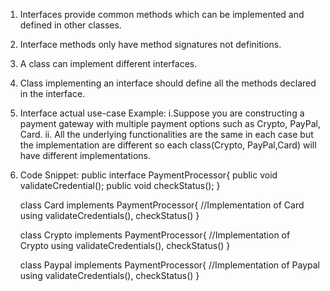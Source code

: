 1. Interfaces provide common methods which can be implemented and
   defined in other classes.

2. Interface methods only have method signatures not definitions.

3. A class can implement different interfaces.

4. Class implementing an interface should define all the methods declared
   in the interface.

5. Interface actual use-case Example:
   i.Suppose you are constructing a payment gateway with multiple
     payment options such as Crypto, PayPal, Card.
   ii. All the underlying functionalities are the same in each case but
       the implementation are different so each class(Crypto, PayPal,Card)
       will have different implementations.

6. Code Snippet:
   public interface PaymentProcessor{
      public void validateCredential();
      public void checkStatus();
   }
   
   class Card implements PaymentProcessor{
       //Implementation of Card using validateCredentials(), checkStatus()
   }

   class Crypto implements PaymentProcessor{
       //Implementation of Crypto using validateCredentials(), checkStatus()
   }

   class Paypal implements PaymentProcessor{
       //Implementation of Paypal using validateCredentials(), checkStatus()
   }